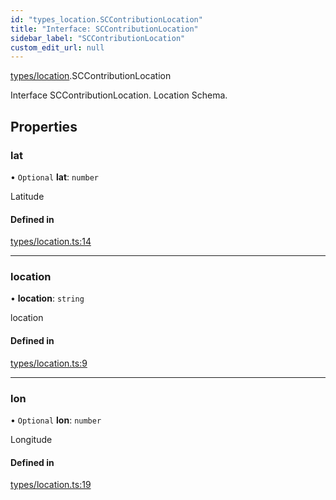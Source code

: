 ```yaml
---
id: "types_location.SCContributionLocation"
title: "Interface: SCContributionLocation"
sidebar_label: "SCContributionLocation"
custom_edit_url: null
---
```


[types/location](../modules/types_location.md).SCContributionLocation

Interface SCContributionLocation.
Location Schema.

## Properties

### lat

• `Optional` **lat**: `number`

Latitude

#### Defined in

[types/location.ts:14](https://github.com/selfcommunity/community-ui/blob/a7bfc2b/packages/sc-core/src/types/location.ts#L14)

___

### location

• **location**: `string`

location

#### Defined in

[types/location.ts:9](https://github.com/selfcommunity/community-ui/blob/a7bfc2b/packages/sc-core/src/types/location.ts#L9)

___

### lon

• `Optional` **lon**: `number`

Longitude

#### Defined in

[types/location.ts:19](https://github.com/selfcommunity/community-ui/blob/a7bfc2b/packages/sc-core/src/types/location.ts#L19)
